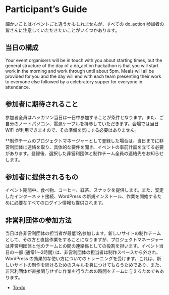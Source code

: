 # Participant&#8217;s Guide

<!--
While minor details may vary depending on the location of the do\_action event, there are a number of things that all do\_action participants need to take note of.
-->
細かいことはイベントごと違うかもしれませんが、すべての do\_action 参加者の皆さんに注意していただきたいことがいくつかあります。

<!--
## Structure of the day
-->
## 当日の構成

Your event organisers will be in touch with you about starting times, but the general structure of the day of a do\_action hackathon is that you will start work in the morning and work through until about 5pm. Meals will all be provided for you and the day will end with each team presenting their work to everyone else followed by a celebratory supper for everyone in attendance.

<!--
## What is expected of participants
-->
## 参加者に期待されること

<!--
All participants are expected to be at the hackathon for the full duration of the day. You will also be required to bring your own laptop (and power cables!). The venue will provide internet for the day, so you won’t need to worry about connectivity.
-->
参加者全員はハッカソン当日は一日中参加することが条件となります。また、ご自分のノートパソコン、電源ケーブルを持参していただきます。会場では当日 WiFi が利用できますので、その準備を気にする必要はありません。

<!--
**If you sign up as a Project Manager for one of the build teams**, then you are also required to contact the non-profit organisation before the day in order to get specific requirements from them and do some pre-planning for the event. You will be provided with the contact details for your chosen non-profit organisation (as well as those of your entire build team) once you have signed up.
-->
**制作チームのプロジェクトマネージャーとして登録した場合は、当日までに非営利団体に連絡を取り、具体的な要件を聞き、イベントの事前計画を立てる必要があります。登録後、選択した非営利団体と制作チーム全員の連絡先をお知らせします。

<!--
## What participants will be provided with
-->
## 参加者に提供されるもの

<!--
To keep you going for the day you will be provided with food, coffee, tea and snacks throughout the event. You will also be provided with a reliable internet connection, a fresh installation of WordPress, and all the login details that are required for you to begin working.
-->
イベント期間中、食べ物、コーヒー、紅茶、スナックを提供します。また、安定したインターネット接続、WordPress の新規インストール、作業を開始するために必要なすべてのログイン情報も提供されます。

<!--
## How the non-profit organisations will be involved
-->
## 非営利団体の参加方法

<!--
The non-profit organisations will each have at least one representative there on the day. As the build team for their new website you will work directly with them, but your Project Manager will act as the liaison between the non-profit and the rest of the team. For a portion of the day (usually an hour or two), the non-profit representatives will be removed from your working space and will receive training on how to use WordPress effectively. This is to give them the skills to continue working with their new websites, as well as to give the build teams some space to work without the non-profit directly involved – we have found this to be hugely beneficial for the team as well as the non-profit.
-->
当日は各非営利団体の担当者が最低1名参加します。新しいサイトの制作チームとして、その方と直接作業をすることになりますが、プロジェクトマネージャーは非営利団体と他のチームとの間の連絡係としての役割を担います。イベント当日の一部 (通常1～2時間) は、非営利団体の担当者は制作スペースから外され、WordPress の効果的な使い方についてのトレーニングを受けます。これは、新しいサイトの制作を続けるためのスキルを身につけてもらうためであり、また、非営利団体が直接関与せずに作業を行うための時間をチームに与えるためでもあります。

*   [To-do](# "To-do")
